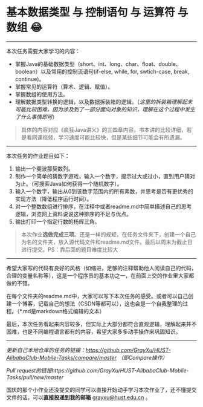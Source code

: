 # 基本数据类型 与 控制语句 与 运算符 与 数组 :joy:
--------

本次任务需要大家学习的内容：

- 掌握Java的基础数据类型（short、int、long、char、float、double、boolean）以及常用的控制流语句(if-else, while, for, swtich-case, break, continue)。
- 掌握常见的运算符（算术、逻辑、赋值）。
- 掌握数组的使用方法。
- 理解数据类型转换的逻辑，以及数据拆装箱的逻辑。（*这里的拆装箱理解起来可能比较困难，因为涉及到了一部分面向对象的知识，理解在这个过程中发生了什么事情即可*）

>具体的内容对应《疯狂Java讲义》的三四章内容。书本讲的比较详细，若是看网课视频，学习速度可能比较快，但是某些细节可能会有所遗漏。


--------


本次任务的作业题目如下：


1. 输出一个斐波那契数列。
2. 制作一个简单的猜数字游戏，输入一个数字，提示过大或过小，直到用户猜对为止。（可搜索Java如何获得一个随机数字）。
3. 输入一个数字，输出从0到该数字范围内的所有素数，并思考是否有更优秀的实现方法（降低程序运行时间）。
4. 对一个整数数组进行排序，在注释中或者readme.md中简单描述自己的思考逻辑，浏览网上资料说说这种排序的不足与优点。
5. 输出打印一个指定行数的杨辉三角。

>本次作业**选做完成三项**。还是一样的规矩，在任务文件夹下，创建一个自己为名的文件夹，放入源代码文件和readme.md文件。最后以周末为截止日进行提交。PS：靠后面的题目难度比较大



--------



希望大家写的代码有良好的风格（如缩进，足够的注释帮助他人阅读自己的代码，合理的变量名称等），这是一个程序员的基本功之一，在前面上交的作业里大家都做的不错。

在每个文件夹的readme.md中，大家可以写下本次任务的感受。或者可以自己创建一个博客，记载自己的想法（CSDN等都可以），这也会是一个自我整理的过程。（*.md是markdown格式编辑的文本）

最后，本次任务看起来内容较多，但实际上大部分都符合直观逻辑，理解起来并不困难，也是不同编程语言都有的内容，希望大家多多动手操作来巩固知识。

-----

*更新自己本地仓库的任务的链接：https://github.com/GrayXu/HUST-AlibabaClub-Mobile-Tasks/compare/master （即Compare操作）*

*Pull request的链接https://github.com/GrayXu/HUST-AlibabaClub-Mobile-Tasks/pull/new/master*

国庆的那个小作业还没提交的同学可以直接开始动手学习本次作业了，还不懂提交文件的话，可以**直接投递到我的邮箱** grayxu@hust.edu.cn 。
